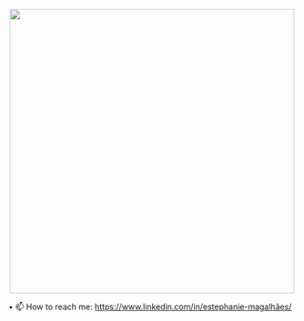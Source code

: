
<p align="center">
  <img width="500" src="https://github.com/Estephaniemagalhaes/Estephaniemagalhaes/blob/main/hI%2C%20There.gif">
</p>


• 📫 How to reach me: https://www.linkedin.com/in/estephanie-magalhães/

